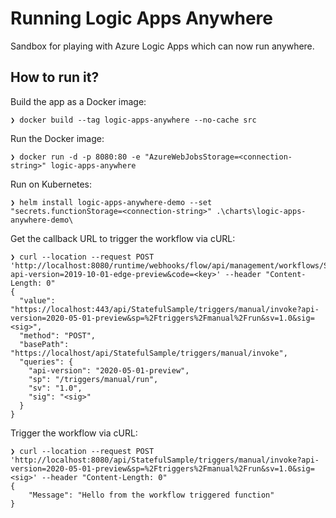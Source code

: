 # Running Logic Apps Anywhere

Sandbox for playing with Azure Logic Apps which can now run anywhere.

## How to run it?

Build the app as a Docker image:
```shell
❯ docker build --tag logic-apps-anywhere --no-cache src
```

Run the Docker image:
```shell
❯ docker run -d -p 8080:80 -e "AzureWebJobsStorage=<connection-string>" logic-apps-anywhere
```

Run on Kubernetes:
```shell
❯ helm install logic-apps-anywhere-demo --set "secrets.functionStorage=<connection-string>" .\charts\logic-apps-anywhere-demo\
```

Get the callback URL to trigger the workflow via cURL:
```shell
❯ curl --location --request POST 'http://localhost:8080/runtime/webhooks/flow/api/management/workflows/StatefulSample/triggers/manual/listCallbackUrl?api-version=2019-10-01-edge-preview&code=<key>' --header "Content-Length: 0"
{
  "value": "https://localhost:443/api/StatefulSample/triggers/manual/invoke?api-version=2020-05-01-preview&sp=%2Ftriggers%2Fmanual%2Frun&sv=1.0&sig=<sig>",
  "method": "POST",
  "basePath": "https://localhost/api/StatefulSample/triggers/manual/invoke",
  "queries": {
    "api-version": "2020-05-01-preview",
    "sp": "/triggers/manual/run",
    "sv": "1.0",
    "sig": "<sig>"
  }
}
```

Trigger the workflow via cURL:
```shell
❯ curl --location --request POST 'http://localhost:8080/api/StatefulSample/triggers/manual/invoke?api-version=2020-05-01-preview&sp=%2Ftriggers%2Fmanual%2Frun&sv=1.0&sig=<sig>' --header "Content-Length: 0"
{
    "Message": "Hello from the workflow triggered function"
}
```